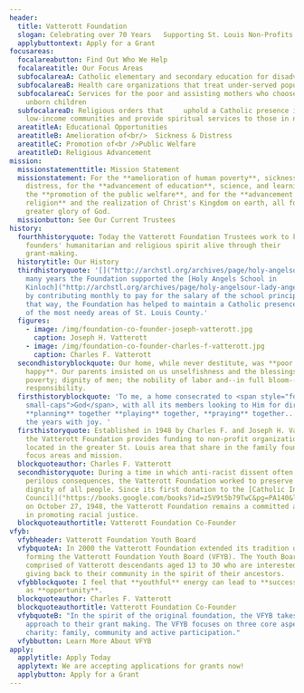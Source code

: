 ```yaml
---
header:
  title: Vatterott Foundation
  slogan: Celebrating over 70 Years   Supporting St. Louis Non-Profits
  applybuttontext: Apply for a Grant
focusareas:
  focalareabutton: Find Out Who We Help
  focalareatitle: Our Focus Areas
  subfocalareaA: Catholic elementary and secondary education for disadvantaged youth
  subfocalareaB: Health care organizations that treat under-served populations
  subfocalareaC: Services for the poor and assisting mothers who choose life for
    unborn children
  subfocalareaD: Religious orders that     uphold a Catholic presence in
    low-income communities and provide spiritual services to those in need
  areatitleA: Educational Opportunities
  areatitleB: Amelioration of<br/>  Sickness & Distress
  areatitleC: Promotion of<br />Public Welfare
  areatitleD: Religious Advancement
mission:
  missionstatementtitle: Mission Statement
  missionstatement: For the **amelioration of human poverty**, sickness, and
    distress, for the **advancement of education**, science, and learning, for
    the **promotion of the public welfare**, and for the **advancement of
    religion** and the realization of Christ's Kingdom on earth, all for the
    greater glory of God.
  missionbutton: See Our Current Trustees
history:
  fourthhistoryquote: Today the Vatterott Foundation Trustees work to keep the
    founders' humanitarian and religious spirit alive through their
    grant-making.
  historytitle: Our History
  thirdhistoryquote: '[]("http://archstl.org/archives/page/holy-angelsour-lady-angels-kinloch")For
    many years the Foundation supported the [Holy Angels School in
    Kinloch]("http://archstl.org/archives/page/holy-angelsour-lady-angels-kinloch")
    by contributing monthly to pay for the salary of the school principal. In
    that way, the Foundation has helped to maintain a Catholic presence in one
    of the most needy areas of St. Louis County.'
  figures:
    - image: /img/foundation-co-founder-joseph-vatterott.jpg
      caption: Joseph H. Vatterott
    - image: /img/foundation-co-founder-charles-f-vatterott.jpg
      caption: Charles F. Vatterott
  secondhistoryblockquote: Our home, while never destitute, was **poor but always
    happy**. Our parents insisted on us unselfishness and the blessings of
    poverty; dignity of men; the nobility of labor and--in full bloom--sense of
    responsibility.
  firsthistoryblockquote: 'To me, a home consecrated to <span style="font-variant:
    small-caps">God</span>, with all its members looking to Him for direction,
    **planning** together **playing** together, **praying** together...survives
    the years with joy. '
  firsthistoryquote: Established in 1948 by Charles F. and Joseph H. Vatterott,
    the Vatterott Foundation provides funding to non-profit organizations
    located in the greater St. Louis area that share in the family foundation's
    focus areas and mission.
  blockquoteauthor: Charles F. Vatterott
  secondhistoryquote: During a time in which anti-racist dissent often resulted in
    perilous consequences, the Vatterott Foundation worked to preserve the
    dignity of all people. Since its first donation to the [Catholic Interracial
    Council]("https://books.google.com/books?id=z5V9t5b79TwC&pg=PA140&lpg=PA140&dq=Catholic+Interracial+Council+of+St.+Louis&source=bl&ots=PErB57QUF5&sig=6B76hdc4df0Qa3KhAyNVLbPYPBU&hl=en&sa=X&ved=0ahUKEwjwxsbYrJ_QAhVTImMKHQN-CK8Q6AEIPTAH#v=onepage&q=Catholic%20Interracial%20Council%20of%20St.%20Louis&f=false")
    on October 27, 1948, the Vatterott Foundation remains a committed advocate
    in promoting racial justice.
  blockquoteauthortitle: Vatterott Foundation Co-Founder
vfyb:
  vfybheader: Vatterott Foundation Youth Board
  vfybquoteA: In 2000 the Vatterott Foundation extended its tradition of giving by
    forming the Vatterott Foundation Youth Board (VFYB). The Youth Board is
    comprised of Vatterott descendants aged 13 to 30 who are interested in
    giving back to their community in the spirit of their ancestors.
  vfybblockquote: I feel that **youthful** energy can lead to **success** as well
    as **opportunity**.
  blockquoteauthor: Charles F. Vatterott
  blockquoteauthortitle: Vatterott Foundation Co-Founder
  vfybquoteB: "In the spirit of the original foundation, the VFYB takes a unique
    approach to their grant making. The VFYB focuses on three core aspects of
    charity: family, community and active participation."
  vfybbutton: Learn More About VFYB
apply:
  applytitle: Apply Today
  applytext: We are accepting applications for grants now!
  applybutton: Apply for a Grant
---
```

